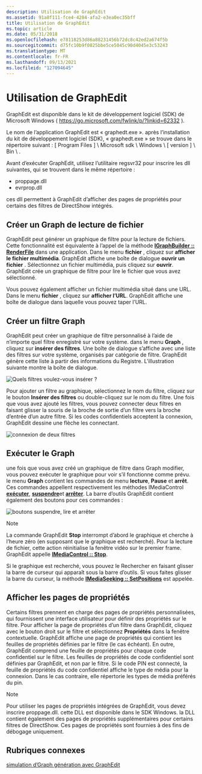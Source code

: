 ```yaml
---
description: Utilisation de GraphEdit
ms.assetid: 91a8f111-fce4-4284-afa2-e3ea0ec35bff
title: Utilisation de GraphEdit
ms.topic: article
ms.date: 05/31/2018
ms.openlocfilehash: e78118253d86a88231456b72dc8c42ed2a674f5b
ms.sourcegitcommit: d75fc10b9f0825bbe5ce5045c90d4045e3c53243
ms.translationtype: MT
ms.contentlocale: fr-FR
ms.lasthandoff: 09/13/2021
ms.locfileid: "127094645"
---
```

# <a name="using-graphedit"></a>Utilisation de GraphEdit

GraphEdit est disponible dans le kit de développement logiciel (SDK) de Microsoft Windows ( <https://go.microsoft.com/fwlink/p/?linkid=62332> ).

Le nom de l’application GraphEdit est « graphedt.exe ». après l’installation du kit de développement logiciel (SDK), « graphedt.exe » se trouve dans le répertoire suivant : \[ Program Files \] \\ Microsoft sdk \\ Windows \\ \[ version \] \\ Bin \\ .

Avant d’exécuter GraphEdit, utilisez l’utilitaire regsvr32 pour inscrire les dll suivantes, qui se trouvent dans le même répertoire :

-   proppage.dll
-   evrprop.dll

ces dll permettent à GraphEdit d’afficher des pages de propriétés pour certains des filtres de DirectShow intégrés.

## <a name="build-a-file-playback-graph"></a>Créer un Graph de lecture de fichier

GraphEdit peut générer un graphique de filtre pour la lecture de fichiers. Cette fonctionnalité est équivalente à l’appel de la méthode [**IGraphBuilder :: RenderFile**](/windows/desktop/api/Strmif/nf-strmif-igraphbuilder-renderfile) dans une application. Dans le menu **fichier** , cliquez sur **afficher le fichier multimédia**. GraphEdit affiche une boîte de dialogue **ouvrir un fichier** . Sélectionnez un fichier multimédia, puis cliquez sur **ouvrir**. GraphEdit crée un graphique de filtre pour lire le fichier que vous avez sélectionné.

Vous pouvez également afficher un fichier multimédia situé dans une URL. Dans le menu **fichier** , cliquez sur **afficher l’URL**. GraphEdit affiche une boîte de dialogue dans laquelle vous pouvez taper l’URL.

## <a name="build-a-filter-graph"></a>Créer un filtre Graph

GraphEdit peut créer un graphique de filtre personnalisé à l’aide de n’importe quel filtre enregistré sur votre système. dans le menu **Graph** , cliquez sur **insérer des filtres**. Une boîte de dialogue s’affiche avec une liste des filtres sur votre système, organisés par catégorie de filtre. GraphEdit génère cette liste à partir des informations du Registre. L’illustration suivante montre la boîte de dialogue.

![Quels filtres voulez-vous insérer ?](images/gedit12.png)

Pour ajouter un filtre au graphique, sélectionnez le nom du filtre, cliquez sur le bouton **Insérer des filtres** ou double-cliquez sur le nom du filtre. Une fois que vous avez ajouté les filtres, vous pouvez connecter deux filtres en faisant glisser la souris de la broche de sortie d’un filtre vers la broche d’entrée d’un autre filtre. Si les codes confidentiels acceptent la connexion, GraphEdit dessine une flèche les connectant.

![connexion de deux filtres](images/gedit-connect.png)

## <a name="run-the-graph"></a>Exécuter le Graph

une fois que vous avez créé un graphique de filtre dans Graph modifier, vous pouvez exécuter le graphique pour voir s’il fonctionne comme prévu. le menu **Graph** contient les commandes de menu **lecture**, **Pause** et **arrêt**. Ces commandes appellent respectivement les [](/windows/desktop/api/Control/nn-control-imediacontrol) méthodes IMediaControl [**exécuter**](/windows/desktop/api/Control/nf-control-imediacontrol-run), [**suspendre**](/windows/desktop/api/Control/nf-control-imediacontrol-pause)et [**arrêter**](/windows/desktop/api/Control/nf-control-imediacontrol-stop). La barre d’outils GraphEdit contient également des boutons pour ces commandes :

![boutons suspendre, lire et arrêter](images/gedit-toolbar.png)

> [!Note]  
> La commande GraphEdit **Stop** interrompt d’abord le graphique et cherche à l’heure zéro (en supposant que le graphique est recherché). Pour la lecture de fichier, cette action réinitialise la fenêtre vidéo sur le premier frame. GraphEdit appelle [**IMediaControl :: Stop**](/windows/desktop/api/Control/nf-control-imediacontrol-stop).

 

Si le graphique est recherché, vous pouvez le Rechercher en faisant glisser la barre de curseur qui apparaît sous la barre d’outils. Si vous faites glisser la barre du curseur, la méthode [**IMediaSeeking :: SetPositions**](/windows/desktop/api/Strmif/nf-strmif-imediaseeking-setpositions) est appelée.

## <a name="view-property-pages"></a>Afficher les pages de propriétés

Certains filtres prennent en charge des pages de propriétés personnalisées, qui fournissent une interface utilisateur pour définir des propriétés sur le filtre. Pour afficher la page de propriétés d’un filtre dans GraphEdit, cliquez avec le bouton droit sur le filtre et sélectionnez **Propriétés** dans la fenêtre contextuelle. GraphEdit affiche une page de propriétés qui contient les feuilles de propriétés définies par le filtre (le cas échéant). En outre, GraphEdit comprend une feuille de propriétés pour chaque code confidentiel sur le filtre. Les feuilles de propriétés de code confidentiel sont définies par GraphEdit, et non par le filtre. Si le code PIN est connecté, la feuille de propriétés du code confidentiel affiche le type de média pour la connexion. Dans le cas contraire, elle répertorie les types de média préférés du pin.

> [!Note]  
> Pour utiliser les pages de propriétés intégrées de GraphEdit, vous devez inscrire proppage.dll. cette DLL est disponible dans le SDK Windows. la DLL contient également des pages de propriétés supplémentaires pour certains filtres de DirectShow. Ces pages de propriétés sont fournies à des fins de débogage uniquement.

 

## <a name="related-topics"></a>Rubriques connexes

<dl> <dt>

[simulation d’Graph génération avec GraphEdit](simulating-graph-building-with-graphedit.md)
</dt> </dl>

 

 



